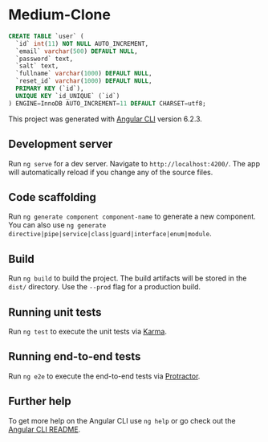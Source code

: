 # Medium-Clone

```sql
CREATE TABLE `user` (
  `id` int(11) NOT NULL AUTO_INCREMENT,
  `email` varchar(500) DEFAULT NULL,
  `password` text,
  `salt` text,
  `fullname` varchar(1000) DEFAULT NULL,
  `reset_id` varchar(1000) DEFAULT NULL,
  PRIMARY KEY (`id`),
  UNIQUE KEY `id_UNIQUE` (`id`)
) ENGINE=InnoDB AUTO_INCREMENT=11 DEFAULT CHARSET=utf8;

```
This project was generated with [Angular CLI](https://github.com/angular/angular-cli) version 6.2.3.

## Development server

Run `ng serve` for a dev server. Navigate to `http://localhost:4200/`. The app will automatically reload if you change any of the source files.

## Code scaffolding

Run `ng generate component component-name` to generate a new component. You can also use `ng generate directive|pipe|service|class|guard|interface|enum|module`.

## Build

Run `ng build` to build the project. The build artifacts will be stored in the `dist/` directory. Use the `--prod` flag for a production build.

## Running unit tests

Run `ng test` to execute the unit tests via [Karma](https://karma-runner.github.io).

## Running end-to-end tests

Run `ng e2e` to execute the end-to-end tests via [Protractor](http://www.protractortest.org/).

## Further help

To get more help on the Angular CLI use `ng help` or go check out the [Angular CLI README](https://github.com/angular/angular-cli/blob/master/README.md).
